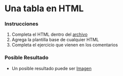 # Una tabla en HTML

### Instrucciones

1. Completa el HTML dentro del [archivo](ejercicio.html)
2. Agrega la plantilla base de cualquier HTML
3. Completa el ejercicio que vienen en los comentarios

### Posible Resultado

* Un posible resultado puede ser [Imagen](resultado.jpg)
